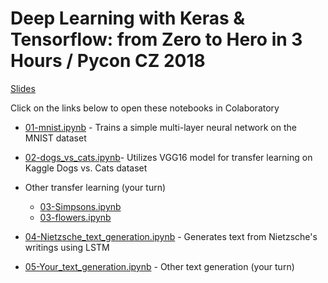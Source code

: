 # Deep Learning with Keras & Tensorflow: from Zero to Hero in 3 Hours / Pycon CZ 2018

[Slides](https://docs.google.com/presentation/d/1LgloSu5EkRwX2Z6QtdzNbIhWdr_RGMsfWVO4NMbj4oE/edit?usp=sharing)

Click on the links below to open these notebooks in Colaboratory

* [01-mnist.ipynb](https://colab.research.google.com/github/karlafej/keras_pyconCZ/blob/master/01-mnist.ipynb) - Trains a simple multi-layer neural network on the MNIST dataset

* [02-dogs_vs_cats.ipynb](https://colab.research.google.com/github/karlafej/keras_pyconCZ/blob/master/02-dogs_vs_cats.ipynb)- Utilizes VGG16 model for transfer learning on Kaggle Dogs vs. Cats dataset

* Other transfer learning (your turn)
    * [03-Simpsons.ipynb](https://colab.research.google.com/github/karlafej/keras_pyconCZ/blob/master/03-Simpsons.ipynb)
    * [03-flowers.ipynb](https://colab.research.google.com/github/karlafej/keras_pyconCZ/blob/master/03-flowers.ipynb)

* [04-Nietzsche_text_generation.ipynb](https://colab.research.google.com/github/karlafej/keras_pyconCZ/blob/master/04-Nietzsche_text_generation.ipynb) - Generates text from Nietzsche's writings using LSTM

* [05-Your_text_generation.ipynb](https://colab.research.google.com/github/karlafej/keras_pyconCZ/blob/master/05-Your_text_generation.ipynb) - Other text generation (your turn)
